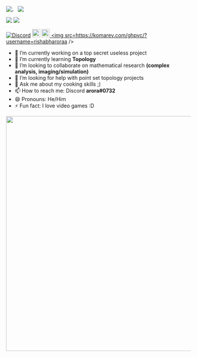 
<p>
<a href="https://github.com/rishabharoraa/maths-visualized">
  <img align="center" src="https://github-readme-stats.vercel.app/api/pin/?username=rishabharoraa&repo=maths-visualized&theme=synthwave" />
</a>
  &nbsp;&nbsp;
<a href="https://github.com/technojam/Ultimate_Algorithms_Repository">
  <img align="center" src="https://github-readme-stats.vercel.app/api/pin/?username=rishabharoraa&repo=Ultimate_Algorithms_Repository&theme=synthwave" />
</a>
</p>

<img src="https://github-readme-stats.vercel.app/api?username=RishabhAroraa&show_icons=true&?count_private=true&theme=synthwave">
<img src="https://github-readme-stats.vercel.app/api/top-langs/?username=RishabhAroraa&layout=compact&theme=synthwave">

[![Discord](https://img.shields.io/discord/326031927016554506.svg?label=&logo=discord&logoColor=ffffff&color=7389D8&labelColor=6A7EC2)](https://discord.gg/UUqMUzd)
<a href="https://www.linkedin.com/in/rishabh-arora-b78333156/"><img alt="Rishabhs's LinkedIn" width="22px" src="https://www.flaticon.com/svg/static/icons/svg/174/174857.svg"/></a>
<a href="www.steamcommunity.com/id/arora1337"><img src = "https://www.flaticon.com/svg/static/icons/svg/3/3782.svg" width="22px" alt = "Rishabh's Steam Account">
<img src=https://komarev.com/ghpvc/?username=rishabharoraa /> 


- 🔭 I’m currently working on a top secret useless project
- 🌱 I’m currently learning **Topology**
- 👯 I’m looking to collaborate on mathematical research **(complex analysis, imaging/simulation)**
- 🤔 I’m looking for help with point set topology projects
- 💬 Ask me about my cooking skills ;)
- 📫 How to reach me: Discord **arora#0732**
- 😄 Pronouns: He/Him
- ⚡ Fun fact: I love video games :D

<p align='left'><img src="https://media1.tenor.com/images/ece61b024a100cb667a7ac0b99d7c11d/tenor.gif?itemid=12320147" width="640"><p>
